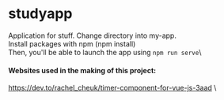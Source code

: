 # studyapp
Application for stuff.
Change directory into my-app.\
Install packages with npm (npm install)\
Then, you'll be able to launch the app using ```npm run serve```\

#### Websites used in the making of this project:
https://dev.to/rachel_cheuk/timer-component-for-vue-js-3aad \